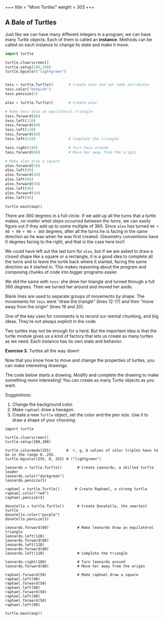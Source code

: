 +++
title = "More Turtles"
weight = 303
+++

## A Bale of Turtles

Just like we can have many different integers in a program, we can have many Turtle objects.
Each of them is called an **instance**.  Methods can be called on each instance to change its state and make it move. 

```Python
import turtle

turtle.clearscreen() 
turtle.setup(200,200)
turtle.bgcolor("lightgreen")


tess = turtle.Turtle()       # Create tess and set some attributes
tess.color("hotpink")
tess.pensize(5)

alex = turtle.Turtle()       # Create alex

# Make tess draw an equilateral triangle
tess.forward(80)             
tess.left(120)
tess.forward(80)
tess.left(120)
tess.forward(80)
tess.left(120)               # Complete the triangle

tess.right(180)              # Turn tess around
tess.forward(80)             # Move her away from the origin

# Make alex draw a square
alex.forward(50)             
alex.left(90)
alex.forward(50)
alex.left(90)
alex.forward(50)
alex.left(90)
alex.forward(50)
alex.left(90)

turtle.mainloop() 
```

There are 360 degrees in a full circle.  If we add up all the turns that a turtle makes,
*no matter what steps occurred between the turns*, we can easily figure out if they
add up to some multiple of 360. Since ```alex``` has turned ```90 + 90 + 90 + 90 = 360``` degrees, after all the turns he is facing in
the same direction as he was when he was first created. (Geometry
conventions have 0 degrees facing to the right, and that is the case here too!)

We could have left out the last turn for ```alex```, but if we are asked to draw a closed shape like a square or a rectangle, it is a good idea to
complete all the turns and to leave the turtle back where it started, facing the
same direction as it started in.
This makes reasoning about the program and composing chunks of code into bigger programs
easier.

We did the same with ```tess```: she drew her triangle and turned through a full 360 degrees.
Then we turned her around and moved her aside.  

Blank lines are used to separate groups of movements by shape. The movements for 
```tess``` were &#8220;draw the triangle&#8221;
(lines 12-17) and then &#8220;move away from the origin&#8221; (lines 19 and 20).</li>

One of the key uses for comments is to record our mental chunking, and big ideas.
They&#8217;re not always explicit in the code.</li>

Two turtles may not be enough for a herd. But the important idea is
that the turtle module gives us a kind of factory that lets us create
as many turtles as we need. Each instance has its own state and
behavior.

**Exercise 3.** Turtles all the way down!

Now that you know how to move and change the properties of turtles, you can make interesting drawings.

The code below starts a drawing. Modify and complete the drawing to make something more interesting! You can create as many Turtle objects as you want.

Suggestions:
1. Change the background color.
2. Make ```raphael``` draw a hexagon.
3. Create a new ```Turtle``` object, set the color and the pen size. Use it to draw a shape of your choosing.

```
import turtle

turtle.clearscreen()
turtle.setup(200,200)

turtle.colormode(255)       #  r, g, b values of color triples have to be in the range 0..255. 
turtle.bgcolor(255, 0, 255) # ("lightgreen")

leonardo = turtle.Turtle()       # Create Leonardo, a skilled turtle leader
leonardo.color("darkgreen")
leonardo.pensize(5)

raphael = turtle.Turtle()       # Create Raphael, a strong turtle
raphael.color("red")
raphael.pensize(3)

donatello = turtle.Turtle()      # Create Donatello, the smartest turtle
donatello.color("purple")
donatello.pensize(3)

leonardo.forward(80)             # Make leonardo draw an equilateral triangle
leonardo.left(120)
leonardo.forward(80)
leonardo.left(120)
leonardo.forward(80)
leonardo.left(120)               # Complete the triangle

leonardo.right(180)              # Turn leonardo around
leonardo.forward(80)             # Move her away from the origin

raphael.forward(50)              # Make raphael draw a square
raphael.left(90)
raphael.forward(50)
raphael.left(90)
raphael.forward(50)
raphael.left(90)
raphael.forward(50)
raphael.left(90)

turtle.mainloop()
```